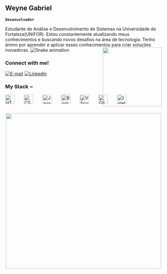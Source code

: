 ## Weyne Gabriel
**`Desenvolvedor `**
<p>Estudante de Análise e Desenvolvimento de Sistemas na Universidade de Fortaleza(UNIFOR). Estou constantemente atualizando meus conhecimentos e buscando novos desafios na área de tecnologia. Tenho ânimo por aprender e aplicar esses conhecimentos para criar soluções inovadoras.

<img src="https://raw.githubusercontent.com/gitUser/gitrepo/output/snake.svg" alt="Snake animation" />
  
<img align="right" alt="" height="190px" src="./src/study.gif">

<h3 align="left">Connect with me!</h3>

[![E-mail](https://img.shields.io/badge/-Email-000?style=for-the-badge&logo=microsoft-outlook&logoColor=FF00F6)](mailto:weynegabrielra@gmail.com)
[![LinkedIn](https://img.shields.io/badge/-LinkedIn-000?style=for-the-badge&logo=linkedin&logoColor=32CD99)](https://www.linkedin.com/in/weyne-gabriel-409a01219/)


<h3 align="left">My Stack ~</h3>

<div style="display: flex; align-items: center; gap: 30px;">
  <img 
    alt="HTML"
    title="HTML" 
    width="30px" 
    src="https://cdn.jsdelivr.net/gh/devicons/devicon@latest/icons/html5/html5-original.svg" 
  />
  <img 
    alt="CSS" 
    title="CSS"
    width="30px" 
    src="https://cdn.jsdelivr.net/gh/devicons/devicon@latest/icons/css3/css3-original.svg" 
  />
  <img 
    alt="JavaScript" 
    title="JavaScript"
    width="30px" 
    src="https://cdn.jsdelivr.net/gh/devicons/devicon@latest/icons/javascript/javascript-original.svg" 
  />
  <img 
    alt="Bootstrap"
    title="Bootstrap" 
    width="30px" 
    src="https://cdn.jsdelivr.net/gh/devicons/devicon@latest/icons/bootstrap/bootstrap-original.svg" 
  />
  <img 
    alt="VScode"
    title="VScode" 
    width="30px"
    src="https://cdn.jsdelivr.net/gh/devicons/devicon@latest/icons/vscode/vscode-original.svg"
  />
  <img 
    alt="Git" 
    title="Git"
    width="30px" 
    src="https://cdn.jsdelivr.net/gh/devicons/devicon/icons/git/git-original.svg"
  />
  <img 
    alt="IntelliJ" 
    title="IntelliJ"
    width="30px" 
    src="https://cdn.jsdelivr.net/gh/devicons/devicon/icons/intellij/intellij-original.svg"
  />
</div>




##
<div align="center">
  <img src="https://user-images.githubusercontent.com/74038190/225813708-98b745f2-7d22-48cf-9150-083f1b00d6c9.gif" width="500">
</div>
<br><br>



